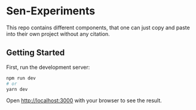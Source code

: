 # Sen-Experiments
This repo contains different components, that one can just copy and paste into their own project without any citation. 

## Getting Started

First, run the development server:

```bash
npm run dev
# or
yarn dev
```

Open [http://localhost:3000](http://localhost:3000) with your browser to see the result.

